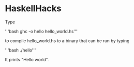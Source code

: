 # HaskellHacks

Type 

'''bash
ghc -o hello hello_world.hs'''

 to compile hello_world.hs to a binary that can be run by typing 
 
 '''bash
./hello''' 

It prints "Hello world".
